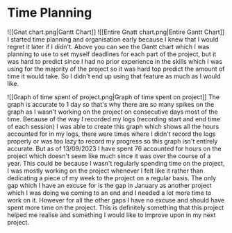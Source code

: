 # Time Planning
![[Gnat chart.png\|Gantt Chart]]
![[Entire Gnatt chart.png|Entire Gantt Chart]]
I started time planning and organisation early because I knew that I would regret it later if I didn't. Above you can see the Gantt chart which I was planning to use to set myself deadlines for each part of the project, but it was hard to predict since I had no prior experience in the skills which I was using for the majority of the project so it was hard top predict the amount of time it would take. So I didn't end up using that feature as much as I would like. 

![[Graph of time spent of project.png|Graph of time spent on project]]
The graph is accurate to 1 day so that's why there are so many spikes on the graph as I wasn't working on the project on consecutive days most of the time.
Because of the way I recorded my logs (recording start and end time of each session) I was able to create this graph which shows all the hours accounted for in my logs, there were times where I didn't record the logs properly or was too lazy to record my progress so this graph isn't entirely accurate. But as of 13/09/2023 I have spent 76 accounted for hours on the project which doesn't seem like much since it was over the course of a year. This could be because I wasn't regularly spending time on the project, I was mostly working on the project whenever I felt like it rather than dedicating a piece of my week to the project on a regular basis. The only gap which I have an excuse for is the gap in January as another project which I was doing we coming to an end and I needed a lot more time to work on it. However for all the other gaps I have no excuse and should have spent more time on the project. This is definitely something that this project helped me realise and something I would like to improve upon in my next project.